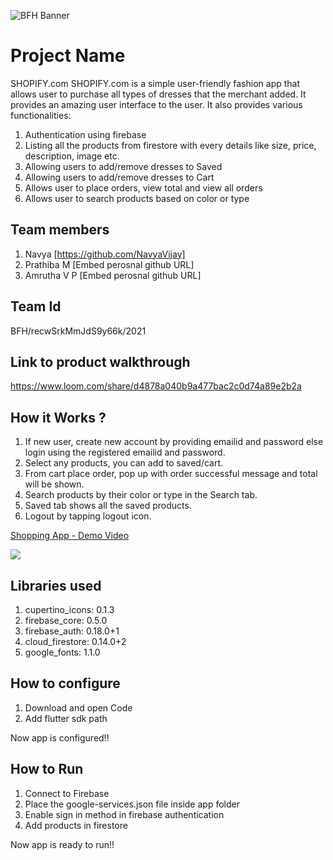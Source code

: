 ![BFH Banner](https://trello-attachments.s3.amazonaws.com/542e9c6316504d5797afbfb9/542e9c6316504d5797afbfc1/39dee8d993841943b5723510ce663233/Frame_19.png)
# Project Name
SHOPIFY.com
SHOPIFY.com is a simple user-friendly fashion app that allows user to purchase all types of dresses that the merchant added.
It provides an amazing user interface to the user. It also provides various functionalities:
1. Authentication using firebase
2. Listing all the products from firestore with every details like size, price, description, image etc.
3. Allowing users to add/remove dresses to Saved
4. Allowing users to add/remove dresses to Cart
5. Allows user to place orders, view total and view all orders
6. Allows user to search products based on color or type

## Team members
1. Navya [https://github.com/NavyaVijay]
2. Prathiba M [Embed perosnal github URL]
3. Amrutha V P [Embed perosnal github URL]

## Team Id
BFH/recwSrkMmJdS9y66k/2021

## Link to product walkthrough
https://www.loom.com/share/d4878a040b9a477bac2c0d74a89e2b2a

## How it Works ?
1. If new user, create new account by providing emailid and password else login using the registered emailid and password.
2. Select any products, you can add to saved/cart.
3. From cart place order, pop up with order successful message and total will be shown.
4. Search products by their color or type in the Search tab.
5. Saved tab shows all the saved products.
6. Logout by tapping logout icon.

<a href="https://www.loom.com/share/a1958eee46964c0cab076e68f793c256">
    <p>Shopping App - Demo Video</p>
    <img style="max-width:300px;" src="https://cdn.loom.com/sessions/thumbnails/a1958eee46964c0cab076e68f793c256-with-play.gif">
  </a>



## Libraries used
1. cupertino_icons: 0.1.3
2. firebase_core: 0.5.0
3. firebase_auth: 0.18.0+1
4. cloud_firestore: 0.14.0+2
5. google_fonts: 1.1.0

## How to configure
1. Download and open Code
2. Add flutter sdk path

Now app is configured!!

## How to Run
1. Connect to Firebase
2. Place the google-services.json file inside app folder
3. Enable sign in method in firebase authentication
4. Add products in firestore

Now app is ready to run!!